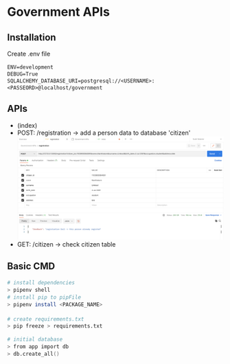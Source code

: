 # Government APIs

## Installation

Create .env file

```.env
ENV=development
DEBUG=True
SQLALCHEMY_DATABASE_URI=postgresql://<USERNAME>:<PASSEORD>@localhost/government
```

## APIs

- (index)
- POST: /registration -> add a person data to database 'citizen'
  ![alt text](static/readme/registration.png)
- GET: /citizen -> check citizen table

## Basic CMD

```zsh
# install dependencies
> pipenv shell
# install pip to pipFile
> pipenv install <PACKAGE_NAME>

# create requirements.txt
> pip freeze > requirements.txt
```

```zsh
# initial database
> from app import db
> db.create_all()
```
